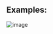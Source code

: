 

## Examples: 

![image](https://user-images.githubusercontent.com/45227327/206107913-ddb19e5d-a40b-4002-afe9-1bab7c6381c6.png)

